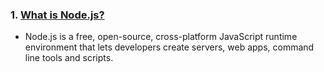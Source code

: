 ### 1. <ins>What is Node.js?</ins>

- Node.js is a free, open-source, cross-platform JavaScript runtime environment that lets developers create servers, web apps, command line tools and scripts.
